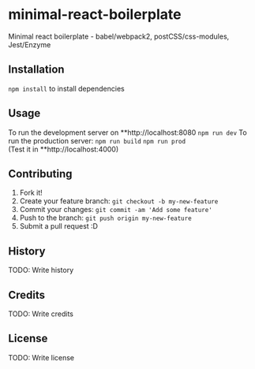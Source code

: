 # minimal-react-boilerplate
Minimal react boilerplate - babel/webpack2, postCSS/css-modules, Jest/Enzyme

## Installation
`npm install` to install dependencies

## Usage
To run the development server on **http://localhost:8080
```npm run dev```
To run the production server:
```npm run build```
```npm run prod```  
(Test it in **http://localhost:4000)

## Contributing
1. Fork it!
2. Create your feature branch: `git checkout -b my-new-feature`
3. Commit your changes: `git commit -am 'Add some feature'`
4. Push to the branch: `git push origin my-new-feature`
5. Submit a pull request :D

## History
TODO: Write history

## Credits
TODO: Write credits

## License
TODO: Write license
